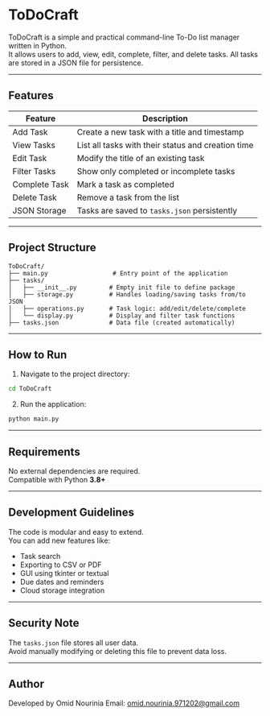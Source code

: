# ToDoCraft

ToDoCraft is a simple and practical command-line To-Do list manager written in Python.  
It allows users to add, view, edit, complete, filter, and delete tasks. All tasks are stored in a JSON file for persistence.

---

## Features

| Feature             | Description                                  |
|---------------------|----------------------------------------------|
| Add Task            | Create a new task with a title and timestamp |
| View Tasks          | List all tasks with their status and creation time |
| Edit Task           | Modify the title of an existing task         |
| Filter Tasks        | Show only completed or incomplete tasks      |
| Complete Task       | Mark a task as completed                     |
| Delete Task         | Remove a task from the list                  |
| JSON Storage        | Tasks are saved to `tasks.json` persistently |

---

## Project Structure

```
ToDoCraft/
├── main.py                  # Entry point of the application
├── tasks/
│   ├── __init__.py         # Empty init file to define package
│   ├── storage.py          # Handles loading/saving tasks from/to JSON
│   ├── operations.py       # Task logic: add/edit/delete/complete
│   └── display.py          # Display and filter task functions
├── tasks.json              # Data file (created automatically)
```

---

## How to Run

1. Navigate to the project directory:
```bash
cd ToDoCraft
```

2. Run the application:
```bash
python main.py
```

---

## Requirements

No external dependencies are required.  
Compatible with Python **3.8+**

---

## Development Guidelines

The code is modular and easy to extend.  
You can add new features like:

- Task search
- Exporting to CSV or PDF
- GUI using tkinter or textual
- Due dates and reminders
- Cloud storage integration

---

## Security Note

The `tasks.json` file stores all user data.  
Avoid manually modifying or deleting this file to prevent data loss.

---

## Author

Developed by Omid Nourinia
Email: omid.nourinia.971202@gmail.com